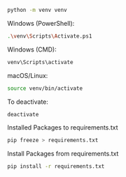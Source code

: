 ```bash
python -m venv venv
```
Windows (PowerShell):
```bash
.\venv\Scripts\Activate.ps1
```
Windows (CMD):
```bash
venv\Scripts\activate
```
macOS/Linux:
```bash
source venv/bin/activate
```
To deactivate:
```bash
deactivate
```
Installed Packages to requirements.txt
```bash
pip freeze > requirements.txt
```
Install Packages from requirements.txt
```bash
pip install -r requirements.txt
```
